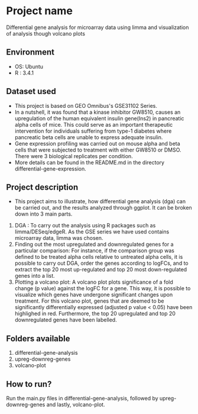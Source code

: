 # Project name
Differential gene analysis for microarray data using limma and visualization of analysis though volcano plots

## Environment
- OS: Ubuntu
- R : 3.4.1

## Dataset used
- This project is based on GEO Omnibus's GSE31102 Series. 
- In a nutshell, it was found that a kinase inhibitor GW8510, causes an upregulation of the human equivalent insulin gene(Ins2) in 
pancreatic alpha cells of mice. This could serve as an important therapeutic intervention for individuals suffering from type-1 diabetes where pancreatic beta cells are
unable to express adequate insulin. 
- Gene expression profiling was carried out on mouse alpha and beta cells that were subjected to treatment with either GW8510 or DMSO. There
were 3 biological replicates per condition.
- More details can be found in the README.md in the directory differential-gene-expression.

## Project description
- This project aims to illustrate, how differential gene analysis (dga) can be carried out, and the results analyzed through ggplot. It can
be broken down into 3 main parts.
1. DGA : To carry out the analysis using R packages such as limma/DESeq/edgeR. As the GSE series we have used contains microarray data, limma was chosen.
2. Finding out the most upregulated and downregulated genes for a particular comparison: For instance, if the comparison group was defined to be
treated alpha cells relative to untreated alpha cells, it is possible to carry out DGA, order the genes according to logFCs, and to extract
the top 20 most up-regulated and top 20 most down-regulated genes into a list.
3. Plotting a volcano plot: A volcano plot plots significance of a fold change (p value) against the logFC for a gene. This way, it is possible
to visualize which genes have undergone significant changes upon treatment. For this volcano plot, genes that are deemed to be significantly differentially
expressed (adjusted p value < 0.05) have been highlighed in red. Furthermore, the top 20 upregulated and top 20 downregulated genes have been labelled.

## Folders available
1. differential-gene-analysis
2. upreg-downreg-genes
3. volcano-plot

## How to run?
Run the main.py files in differential-gene-analysis, followed by upreg-downreg-genes and lastly, volcano-plot.
